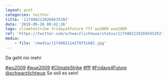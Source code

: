 ```yaml
---
layout: post
categories: twitter
title: '1174982139269435392'
date: '2019-09-20 09:42:26'
tags: climatestrike fridays4future fff wu2009 wue2009
ref: 'https://twitter.com/schwarzlichtwue/status/1174982139269435392'
media:
    - file: '/media/1174982114279751682.jpg'
---
```

Da geht nix mehr

[#wu2009](/t/wu2009) [#wue2009](/t/wue2009) [#ClimateStrike](/t/climatestrike) [#fff](/t/fff) [#Fridays4Future](/t/fridays4future)  
[@schwarzlichtwue](https://twitter.com/schwarzlichtwue) So soll es sein! 